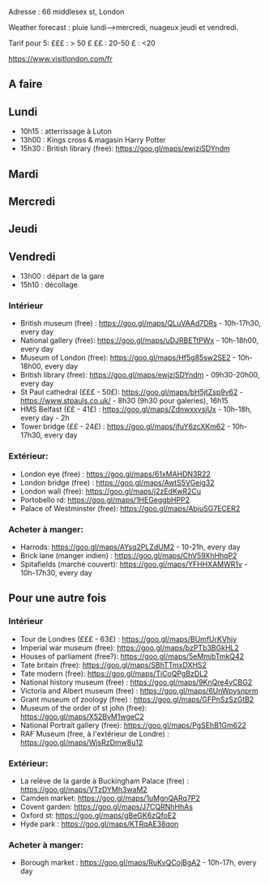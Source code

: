 Adresse : 66 middlesex st, London

Weather forecast : pluie lundi-->mercredi, nuageux jeudi et vendredi.

Tarif pour 5:
£££ : > 50 £
££ : 20-50
£ : <20

https://www.visitlondon.com/fr

## A faire


## Lundi
* 10h15 : atterrissage à Luton
* 13h00 : Kings cross & magasin Harry Potter
* 15h30 : British library (free): https://goo.gl/maps/ewjziSDYndm


## Mardi


## Mercredi


## Jeudi


## Vendredi
* 13h00 : départ de la gare
* 15h10 : décollage


### Intérieur
* British museum (free) : https://goo.gl/maps/QLuVAAd7DRs - 10h-17h30, every day
* National gallery (free): https://goo.gl/maps/uDJRBETtPWx - 10h-18h00, every day
* Museum of London (free): https://goo.gl/maps/Hf5g85sw2SE2 - 10h-18h00, every day
* British library (free): https://goo.gl/maps/ewjziSDYndm - 09h30-20h00, every day
* St Paul cathedral (£££ - 50£): https://goo.gl/maps/bH5jtZsp9v62 - https://www.stpauls.co.uk/ - 8h30 (9h30 pour galeries), 16h15 
* HMS Belfast (££ - 41£) : https://goo.gl/maps/ZdnwxxvsjUx - 10h-18h, every day - 2h
* Tower bridge (££ - 24£) : https://goo.gl/maps/jfuY6zcXKm62 - 10h-17h30, every day

### Extérieur: 
* London eye (free) : https://goo.gl/maps/61xMAHDN3R22
* London bridge (free) : https://goo.gl/maps/AwtS5VGeig32
* London wall (free): https://goo.gl/maps/j2zEdKwR2Cu
* Portobello rd: https://goo.gl/maps/1HEGeggbHPP2
* Palace of Westminster (free): https://goo.gl/maps/AbjuSG7ECER2

### Acheter à manger:
* Harrods: https://goo.gl/maps/AYsq2PLZdUM2 - 10-21h, every day
* Brick lane (manger indien) : https://goo.gl/maps/ChV59XhHhqP2
* Spitafields (marché couvert): https://goo.gl/maps/YFHHXAMWR1v - 10h-17h30, every day

## Pour une autre fois
### Intérieur
* Tour de Londres (£££ - 63£) : https://goo.gl/maps/BUmfUrKVhjy
* Imperial war museum (free): https://goo.gl/maps/bzPTb3BGkHL2
* Houses of parliament (free?): https://goo.gl/maps/5eMmjbTmkQ42
* Tate britain (free): https://goo.gl/maps/SBhTTmxDXHS2
* Tate modern (free): https://goo.gl/maps/TiCoQPgBzDL2
* National history museum (free) : https://goo.gl/maps/9KnQre4yCBG2
* Victoria and Albert museum (free) : https://goo.gl/maps/6UnWpysnprm
* Grant museum of zoology (free) : https://goo.gl/maps/GFPnSzSzGtB2
* Museum of the order of st john (free): https://goo.gl/maps/X52BvM1wgeC2
* National Portrait gallery (free): https://goo.gl/maps/PgSEhB1Gm622
* RAF Museum (free, à l'extérieur de Londre) : https://goo.gl/maps/WjsRzDmw8u12


### Extérieur: 
* La relève de la garde à Buckingham Palace (free) : https://goo.gl/maps/VTzDYMh3waM2
* Camden market: https://goo.gl/maps/1uMgnQARq7P2
* Covent garden: https://goo.gl/maps/J7CQRNhHhAs
* Oxford st: https://goo.gl/maps/gBeGK6zQfoE2
* Hyde park : https://goo.gl/maps/KTRqAE38qon


### Acheter à manger:
* Borough market : https://goo.gl/maps/RuKvQCojBgA2 - 10h-17h, every day



